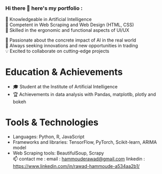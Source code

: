 ### Hi there 👋 here's my portfolio :

🧠 Knowledgeable in Artificial Intelligence  
🌟 Competent in Web Scraping and Web Design (HTML, CSS)  
🔧 Skilled in the ergonomic and functional aspects of UI/UX  

🚀 Passionate about the concrete impact of AI in the real world  
💼 Always seeking innovations and new opportunities in trading  
💡 Excited to collaborate on cutting-edge projects  

# Education & Achievements

- 🎓 Student at the Institute of Artificial Intelligence  
- 🏆 Achievements in data analysis with Pandas, matplotlb, plotly and bokeh  

# Tools & Technologies

- Languages: Python, R, JavaScript  
- Frameworks and libraries: TensorFlow, PyTorch, Scikit-learn, ARIMA model  
- Web Scraping tools: BeautifulSoup, Scrapy  
📫 contact me :
email : hammouderawad@gmail.com 
linkedin : https://www.linkedin.com/in/rawad-hammoude-a534aa2b1/
